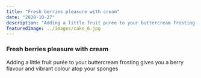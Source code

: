 ```yaml
---
title: "Fresh berries pleasure with cream"
date: "2020-10-27"
description: "Adding a little fruit purée to your buttercream frosting gives you a berry flavour and vibrant colour atop your sponges"
featuredImage: ../images/cake_6.jpg
---
```


### Fresh berries pleasure with cream

Adding a little fruit purée to your buttercream frosting gives you a berry flavour and vibrant colour atop your sponges

